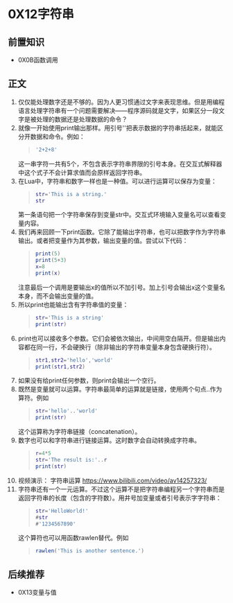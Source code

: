 # 0X12字符串

## 前置知识

* 0X0B函数调用

## 正文

1. 仅仅能处理数字还是不够的。因为人更习惯通过文字来表现思维。但是用编程语言处理字符串有一个问题需要解决——程序源码就是文字，如果区分一段文字是被处理的数据还是处理数据的命令？
1. 就像一开始使用print输出那样。用引号''把表示数据的字符串括起来，就能区分开数据和命令。例如：
    >```lua
    >'2+2+8'
    >```
    这一串字符一共有5个，不包含表示字符串界限的引号本身。在交互式解释器中这个式子不会计算求值而会原样返回字符串。
1. 在Lua中，字符串和数字一样也是一种值。可以进行运算可以保存为变量：
    >```lua
    >str='This is a string.'
    >str
    >```
    第一条语句把一个字符串保存到变量str中。交互式环境输入变量名可以查看变量内容。
1. 我们再来回顾一下print函数。它除了能输出字符串，也可以把数字作为字符串输出。或者把变量作为其参数，输出变量的值。尝试以下代码：
    >```lua
    >print(5)
    >print(5+3)
    >x=8
    >print(x)
    >```
    注意最后一个调用是要输出x的值所以不加引号。加上引号会输出x这个变量名本身，而不会输出变量的值。
1. 所以print也能输出含有字符串值的变量：
    >```lua
    >str='This is a string'
    >print(str)
    >```
1. print也可以接收多个参数。它们会被依次输出，中间用空白隔开。但是输出内容都在同一行，不会硬换行（除非输出的字符串变量本身包含硬换行符）。
    >```lua
    >str1,str2='hello','world'
    >print(str1,str2)
    >```
1. 如果没有给print任何参数，则print会输出一个空行。
1. 既然是变量就可以运算。字符串最简单的运算就是链接，使用两个句点..作为算符。例如
    >```lua
    >str='hello'..'world'
    >print(str)
    >```
    这个运算称为字符串链接（concatenation）。
1. 数字也可以和字符串进行链接运算。这时数字会自动转换成字符串。
    >```lua
    >r=4*5
    >str='The result is:'..r
    >print(str)
    >```
1. 视频演示： 字符串运算 <https://www.bilibili.com/video/av14257323/>
1. 字符串还有一个一元运算。不过这个运算不是把字符串编程另一个字符串而是返回字符串的长度（包含的字符数）。用井号加变量或者引号表示字字符串：
    >```lua
    >str='HelloWorld!'
    >#str
    >#'1234567890'
    >```
    这个算符也可以用函数rawlen替代。例如
    >```lua
    >rawlen('This is another sentence.')
    >```

## 后续推荐

* 0X13变量与值